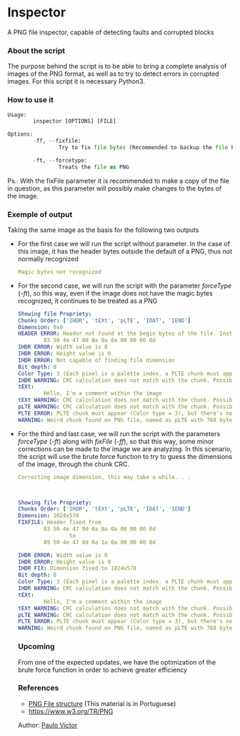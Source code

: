 # Inspector
A PNG file inspector, capable of detecting faults and corrupted blocks

### About the script
The purpose behind the script is to be able to bring a complete analysis of images of the PNG format, as well as to try to detect errors in corrupted images.
For this script it is necessary Python3.

### How to use it

```py
Usage:
        inspector [OPTIONS] [FILE]

Options:
        -ff, --fixfile:
                Try to fix file bytes (Recommended to backup the file before using it)

        -ft, --forcetype:
                Treats the file as PNG
```
Ps.: With the fixFile parameter it is recommended to make a copy of the file in question, as this parameter will possibly make changes to the bytes of the image.

### Exemple of output
Taking the same image as the basis for the following two outputs
* For the first case we will run the script without parameter. In the case of this image, it has the header bytes outside the default of a PNG, thus not normally recognized
  ```yaml
  Magic bytes not recognized
  ```
* For the second case, we will run the script with the parameter _forceType_ (-_ft_), so this way, even if the image does not have the magic bytes recognized, it continues to be treated as a PNG
  ```yaml
  Showing file Propriety:
  Chunks Order: ['IHDR', 'tEXt', 'pLTE', 'IDAT', 'IEND']
  Dimension: 0x0
  HEADER ERROR: Header not found at the begin bytes of the file. Instead:
          83 50 4e 47 0d 0a 0a 0a 00 00 00 0d
  IHDR ERROR: Width value is 0
  IHDR ERROR: Height value is 0
  IHDR ERROR: Not capable of finding file dimension
  Bit depth: 8
  Color Type: 3 (Each pixel is a palette index. a PLTE chunk must appear). Bit depth allowed value 1,2,4,8.
  IHDR WARNING: CRC calculation does not match with the chunk. Possible loss of data
  tEXt:
          Hello, I'm a comment within the image
  tEXt WARNING: CRC calculation does not match with the chunk. Possible loss of data
  pLTE WARNING: CRC calculation does not match with the chunk. Possible loss of data
  PLTE ERROR: PLTE chunk must appear (Color type = 3), but there's none.
  WARNING: Weird chunk found on PNG file, named as pLTE with 768 bytes of size
  ```
* For the third and last case, we will run the script with the parameters _forceType_ (-_ft_) along with _fixFile_ (-_ff_), so that this way, some minor corrections can be made to the image we are analyzing. In this scenario, the script will use the brute force function to try to guess the dimensions of the image, through the chunk CRC.
  ```yaml
  Correcting image dimension, this may take a while. . .



  Showing file Propriety:
  Chunks Order: ['IHDR', 'tEXt', 'pLTE', 'IDAT', 'IEND']
  Dimension: 1024x578
  FIXFILE: Header fixed from
          83 50 4e 47 0d 0a 0a 0a 00 00 00 0d
                  to
          89 50 4e 47 0d 0a 1a 0a 00 00 00 0d

  IHDR ERROR: Width value is 0
  IHDR ERROR: Height value is 0
  IHDR FIX: Dimension fixed to 1024x578
  Bit depth: 8
  Color Type: 3 (Each pixel is a palette index. a PLTE chunk must appear). Bit depth allowed value 1,2,4,8.
  IHDR WARNING: CRC calculation does not match with the chunk. Possible loss of data
  tEXt:
          Hello, I'm a comment within the image
  tEXt WARNING: CRC calculation does not match with the chunk. Possible loss of data
  pLTE WARNING: CRC calculation does not match with the chunk. Possible loss of data
  PLTE ERROR: PLTE chunk must appear (Color type = 3), but there's none.
  WARNING: Weird chunk found on PNG file, named as pLTE with 768 bytes of size
  ```
  
  ### Upcoming
  From one of the expected updates, we have the optimization of the brute force function in order to achieve greater efficiency
  
  ### References
  * [PNG File structure](https://github.com/rcrs4/Tebas/blob/master/forense/png/pt-br.md) (This material is in Portuguese)
  * <https://www.w3.org/TR/PNG>
  
  Author: [Paulo Victor](https://github.com/Pulho)
